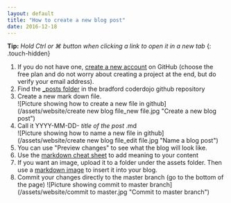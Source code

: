 ```yaml
---
layout: default
title: "How to create a new blog post"
date: 2016-12-18
---
```


__Tip:__  _Hold Ctrl or &#8984; button when clicking a link to open it in a new tab_ 
{: .touch-hidden}

1. If you do not have one, [create a new account](https://github.com/join) on GitHub (choose the free plan and do not worry about creating a project at the end, but do verify your email address).
2. Find the [_posts folder](https://github.com/bradford-coderdojo/bradford-coderdojo.github.io/tree/master/_posts) in the bradford coderdojo github repository
3. Create a new mark down file.  
    ![Picture showing how to create a new file in github](/assets/website/create new blog file_new file.jpg "Create a new blog post")
4. Call it YYYY-MM-DD- _title of the post_ .md  
    ![Picture showing how to name a new file in github](/assets/website/create new blog file_edit file.jpg "Name a blog post")
5. You can use "Preview changes" to see what the blog will look like.  
6. Use the [markdown cheat sheet](https://github.com/adam-p/markdown-here/wiki/Markdown-Cheatsheet) to add meaning to your content
7. If you want an image, upload it to a folder under the assets folder.  Then use a [markdown image](https://github.com/adam-p/markdown-here/wiki/Markdown-Cheatsheet#images) to insert it into your blog.
8. Commit your changes directly to the master branch (go to the bottom of the page)
    ![Picture showing commit to master branch](/assets/website/commit to master.jpg "Commit to master branch")
